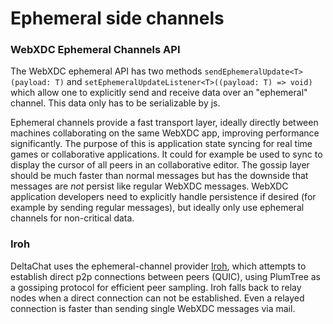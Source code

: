 # Ephemeral side channels

### WebXDC Ephemeral Channels API

The WebXDC ephemeral API has two methods `sendEphemeralUpdate<T>(payload: T)` and `setEphemeralUpdateListener<T>((payload: T) => void)` which allow one to explicitly send and receive data over an "ephemeral" channel. This data only has to be serializable by js. 

Ephemeral channels provide a fast transport layer, ideally directly between machines collaborating on the same WebXDC app, improving performance significantly. The purpose of this is application state syncing for real time games or collaborative applications. It could for example be used to sync to display the cursor of all peers in an collaborative editor. The gossip layer should be much faster than normal messages but has the downside that messages are _not_ persist like regular WebXDC messages. WebXDC application developers need to explicitly handle persistence if desired (for example by sending regular messages), but ideally only use ephemeral channels for non-critical data.

### Iroh
DeltaChat uses the ephemeral-channel provider [Iroh](https://iroh.computer/), which attempts to establish direct p2p connections between peers (QUIC), using PlumTree as a gossiping protocol for efficient peer sampling. Iroh falls back to relay nodes when a direct connection can not be established. Even a relayed connection is faster than sending single WebXDC messages via mail. 